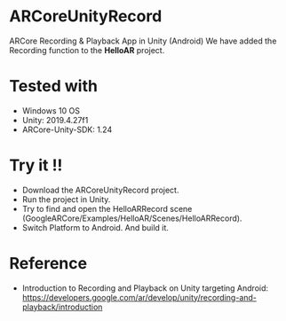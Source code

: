 # ARCoreUnityRecord
ARCore Recording &amp; Playback App in Unity (Android)
We have added the Recording function to the **HelloAR** project.

# Tested with
- Windows 10 OS
- Unity: 2019.4.27f1  
- ARCore-Unity-SDK: 1.24

# Try it !!
- Download the ARCoreUnityRecord project.
- Run the project in Unity.
- Try to find and open the HelloARRecord scene (GoogleARCore/Examples/HelloAR/Scenes/HelloARRecord).
- Switch Platform to Android. And build it.

# Reference
- Introduction to Recording and Playback on Unity targeting Android: https://developers.google.com/ar/develop/unity/recording-and-playback/introduction
